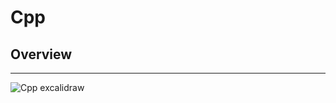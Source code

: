 # Cpp
## Overview

---

![Cpp  excalidraw](https://github.com/user-attachments/assets/262ce262-9a88-4c15-825c-567a1b2aa16c)
